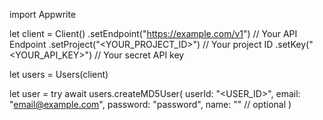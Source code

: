 import Appwrite

let client = Client()
    .setEndpoint("https://example.com/v1") // Your API Endpoint
    .setProject("<YOUR_PROJECT_ID>") // Your project ID
    .setKey("<YOUR_API_KEY>") // Your secret API key

let users = Users(client)

let user = try await users.createMD5User(
    userId: "<USER_ID>",
    email: "email@example.com",
    password: "password",
    name: "<NAME>" // optional
)

